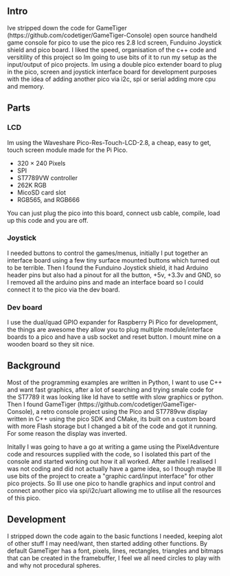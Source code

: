 <h2>Intro</h2>
<p>Ive stripped down the code for GameTiger (https://github.com/codetiger/GameTiger-Console) open source handheld game console for pico to use the pico res 2.8 lcd screen, Funduino Joystick shield and pico board. I liked the speed, organisation of the c++ code and versitility of this project so Im going to use bits of it to run my setup as the input/output of pico projects. Im using a double pico extender board to plug in the pico, screen and joystick interface board for development purposes with the idea of adding another pico via i2c, spi or serial adding more cpu and memory.</p> 

<h2>Parts</h2>
<h3>LCD </h3>
<p>Im using the Waveshare Pico-Res-Touch-LCD-2.8, a cheap, easy to get, touch screen module made for the Pi Pico. </p>
<ul>
	<li>320 × 240 Pixels</li>
	<li>SPI</li>
	<li>ST7789VW controller</li>
	<li>262K RGB</li>
	<li>MicoSD card slot</li>
	<li>RGB565, and RGB666</li>
</ul>
<p>You can just plug the pico into this board, connect usb cable, compile, load up this code and you are off.</p>
<h3>Joystick</h3>
<p>I needed buttons to control the games/menus, initially I put together an interface board using a few tiny surface mounted buttons which turned out to be terrible.  Then I found the Funduino Joystick shield, it had Arduino header pins but also had a pinout for all the button, +5v, +3.3v and GND, so I removed all the arduino pins and made an interface board so I could connect it to the pico via the dev board.</p>

<h3>Dev board</h3>
<p>I use the dual/quad GPIO expander for Raspberry Pi Pico for development, the things are awesome they allow you to plug multiple module/interface boards to a pico and have a usb socket and reset button.  I mount mine on a wooden board so they sit nice.</p>

<h2>Background</h2>
<p>Most of the programming examples are written in Python, I want to use C++ and want fast graphics, after a lot of searching and trying smale code for the ST7789 it was looking like Id have to settle with slow graphics or python.  Then I found GameTiger (https://github.com/codetiger/GameTiger-Console), a retro console project using the Pico and ST7789vw display written in C++ using the pico SDK and CMake, its built on a custom board with more Flash storage but I changed a bit of the code and got it running. For some reason the display was inverted.</p>
<p>Initally I was going to have a go at writing a game using the PixelAdventure code and resources supplied with the code, so I isolated this part of the console and started working out how it all worked.  After awhile I realised I was not coding and did not actually have a game idea, so I though maybe Ill use bits of the project to create a "graphic card/input interface" for other pico projects. So Ill use one pico to handle graphics and input control and connect another pico via spi/i2c/uart allowing me to utilise all the resources of this pico.</p>
<h2>Development</h2>
<p>I stripped down the code again to the basic functions I needed, keeping alot of other stuff I may need/want, then started adding other functions. By default GameTiger has a font, pixels, lines, rectangles, triangles and bitmaps that can be created in the framebuffer, I feel we all need circles to play with and why not procedural spheres.</p>

